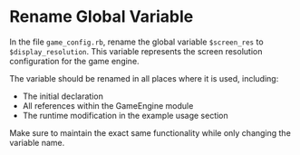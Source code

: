 # Rename Global Variable

In the file `game_config.rb`, rename the global variable `$screen_res` to `$display_resolution`. This variable represents the screen resolution configuration for the game engine.

The variable should be renamed in all places where it is used, including:
- The initial declaration
- All references within the GameEngine module
- The runtime modification in the example usage section

Make sure to maintain the exact same functionality while only changing the variable name.